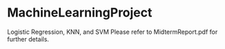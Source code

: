 # MachineLearningProject
Logistic Regression, KNN, and SVM
Please refer to MidtermReport.pdf for further details.
